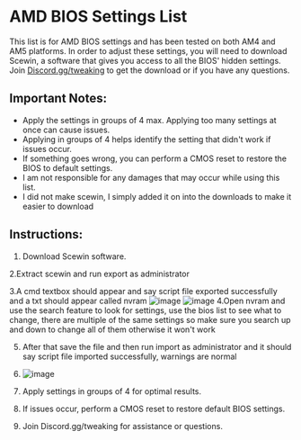 # AMD BIOS Settings List

This list is for AMD BIOS settings and has been tested on both AM4 and AM5 platforms. In order to adjust these settings, you will need to download Scewin, a software that gives you access to all the BIOS' hidden settings. Join [Discord.gg/tweaking](https://discord.gg/tweaking) to get the download or if you have any questions.

## Important Notes:
- Apply the settings in groups of 4 max. Applying too many settings at once can cause issues. 
- Applying in groups of 4 helps identify the setting that didn't work if issues occur.
- If something goes wrong, you can perform a CMOS reset to restore the BIOS to default settings.
- I am not responsible for any damages that may occur while using this list.
-  I did not make scewin, I simply added it on into the downloads to make it easier to download

## Instructions:
1. Download Scewin software.

2.Extract scewin and run export as administrator

3.A cmd textbox should appear and say script file exported successfully and a txt should appear called nvram
![image](https://github.com/970user/Amd-bios-list-scewin/assets/143340233/732eb1ad-15f8-4a0c-a5b5-daf935fd4afe)
![image](https://github.com/970user/Amd-bios-list-scewin/assets/143340233/8ab6c78b-ab5a-4cfc-ad6e-6f0d620a826a)
4.Open nvram and use the search feature to look for settings, use the bios list to see what to change, there are multiple of the same settings so make sure you search up and down to change all of them otherwise it won't work

5. After that save the file and then run import as administrator and it should say script file imported successfully, warnings are normal
6. ![image](https://github.com/970user/Amd-bios-list-scewin/assets/143340233/cd90f244-8f3e-4bc7-8f66-bae036e1225f)

7. Apply settings in groups of 4 for optimal results.

8. If issues occur, perform a CMOS reset to restore default BIOS settings. 

9. Join Discord.gg/tweaking for assistance or questions.
